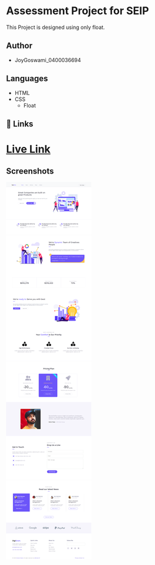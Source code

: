 # Assessment Project for SEIP

This Project is designed using only float.

## Author

- JoyGoswami_0400036694

## Languages

- HTML
- CSS
  - Float

## 🔗 Links

# [Live Link](https://joygoswami.github.io/JoyGoswami_0400036694/)

## Screenshots

![App Screenshot](https://github.com/JoyGoswami/JoyGoswami_0400036694/blob/main/assets/full-screenshot/screencapture-127-0-0-1-5500-index-html-2022-12-08-18_23_12.png?raw=true)
